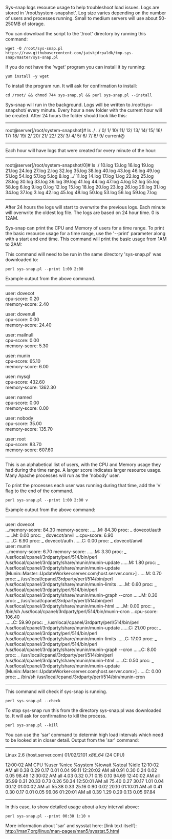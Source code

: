Sys-snap logs resource usage to help troubleshoot load issues. Logs are stored in '/root/system-snapshot'. Log size varies depending on the number of users and processes running. Small to medium servers will use about 50-250MB of storage. 

You can download the script to the '/root' directory by running this command:
```
wget -O /root/sys-snap.pl https://raw.githubusercontent.com/jaivkjdrpaldk/tmp-sys-snap/master/sys-snap.pl
```

If you do not have the 'wget' program you can install it by running:
```
yum install -y wget
```

To install the program run. It will ask for confirmation to install:
```
cd /root/ && chmod 744 sys-snap.pl && perl sys-snap.pl --install
```

Sys-snap will run in the background. Logs will be written to /root/sys-snapshot/ every minute. Every hour a new folder with the current hour will be created. After 24 hours the folder should look like this:
***
root@server[/root/system-snapshot]# ls
./  ../  0/  1/  10/  11/  12/  13/  14/  15/  16/  17/  18/  19/  2/  20/  21/  22/  23/  3/  4/  5/  6/  7/  8/  9/  current@
***

Each hour will have logs that were created for every minute of the hour:
***
root@server[/root/system-snapshot/0]# ls
./     10.log  13.log  16.log  19.log  21.log  24.log  27.log  2.log   32.log  35.log  38.log  40.log  43.log  46.log  49.log  51.log  54.log  57.log  5.log  8.log
../    11.log  14.log  17.log  1.log   22.log  25.log  28.log  30.log  33.log  36.log  39.log  41.log  44.log  47.log  4.log   52.log  55.log  58.log  6.log  9.log
0.log  12.log  15.log  18.log  20.log  23.log  26.log  29.log  31.log  34.log  37.log  3.log   42.log  45.log  48.log  50.log  53.log  56.log  59.log  7.log
***

After 24 hours the logs will start to overwrite the previous logs. Each minute will overwrite the oldest log file. The logs are based on 24 hour time. 0 is 12AM.

Sys-snap can print the CPU and Memory of users for a time range. To print the basic resource usage for a time range, use the '--print' parameter along with a start and end time. This command will print the basic usage from 1AM to 2AM:

This command will need to be run in the same directory 'sys-snap.pl' was downloaded to:
```
perl sys-snap.pl --print 1:00 2:00
```

Example output from the above command.
***
user: dovecot        
        cpu-score: 0.20         
        memory-score: 2.40        

user: dovenull       
        cpu-score: 0.00         
        memory-score: 24.40       

user: mailnull       
        cpu-score: 0.00         
        memory-score: 5.30        

user: munin          
        cpu-score: 65.10        
        memory-score: 6.00        

user: mysql          
        cpu-score: 432.60         
        memory-score: 1362.30     

user: named          
        cpu-score: 0.00         
        memory-score: 0.00        

user: nobody         
        cpu-score: 35.00         
        memory-score: 135.70      

user: root           
        cpu-score: 83.70        
        memory-score: 607.60 
***

This is an alphabetical list of users, with the CPU and Memory usage they had during the time range. A larger score indicates larger resource usage. Many Apache processes will run as the 'nobody' user.

To print the processes each user was running during that time, add the 'v' flag to the end of the command.
```
perl sys-snap.pl --print 1:00 2:00 v
```

Example output from the above command:
***
user: dovecot         
...memory-score: 84.30       memory-score:
......M: 84.30 proc: \_ dovecot/auth
......M: 0.00 proc: \_ dovecot/anvil
...cpu-score: 6.90      
......C: 6.90 proc: \_ dovecot/auth
......C: 0.00 proc: \_ dovecot/anvil	
user: munin           
...memory-score: 6.70        memory-score:
......M: 3.30 proc: \_ /usr/local/cpanel/3rdparty/perl/514/bin/perl /usr/local/cpanel/3rdparty/share/munin/munin-update
......M: 1.80 proc: \_ /usr/local/cpanel/3rdparty/share/munin/munin-update [Munin::Master::UpdateWorker<server.com;host.server.com>]
......M: 0.70 proc: \_ /usr/local/cpanel/3rdparty/perl/514/bin/perl /usr/local/cpanel/3rdparty/share/munin/munin-limits
......M: 0.60 proc: \_ /usr/local/cpanel/3rdparty/perl/514/bin/perl /usr/local/cpanel/3rdparty/share/munin/munin-graph --cron
......M: 0.30 proc: \_ /usr/local/cpanel/3rdparty/perl/514/bin/perl /usr/local/cpanel/3rdparty/share/munin/munin-html
......M: 0.00 proc: \_ /bin/sh /usr/local/cpanel/3rdparty/perl/514/bin/munin-cron
...cpu-score: 106.40    
......C: 59.90 proc: \_ /usr/local/cpanel/3rdparty/perl/514/bin/perl /usr/local/cpanel/3rdparty/share/munin/munin-update
......C: 21.00 proc: \_ /usr/local/cpanel/3rdparty/perl/514/bin/perl /usr/local/cpanel/3rdparty/share/munin/munin-limits
......C: 17.00 proc: \_ /usr/local/cpanel/3rdparty/perl/514/bin/perl /usr/local/cpanel/3rdparty/share/munin/munin-graph --cron
......C: 8.00 proc: \_ /usr/local/cpanel/3rdparty/perl/514/bin/perl /usr/local/cpanel/3rdparty/share/munin/munin-html
......C: 0.50 proc: \_ /usr/local/cpanel/3rdparty/share/munin/munin-update [Munin::Master::UpdateWorker<server.com;host.server.com>]
......C: 0.00 proc: \_ /bin/sh /usr/local/cpanel/3rdparty/perl/514/bin/munin-cron
***

This command will check if sys-snap is running.
```
perl sys-snap.pl --check
```

To stop sys-snap run this from the directory sys-snap.pl was downloaded to. It will ask for confirmatino to kill the process.
```
perl sys-snap.pl --kill
```

You can use the 'sar' command to determin high load intervals which need to be looked at in closer detail.
Output from the 'sar' command: 
***
Linux 2.6 (host.server.com)    01/02/2101      _x86_64_        (24 CPU)

12:00:02 AM     CPU     %user     %nice   %system   %iowait    %steal     %idle
12:10:02 AM     all      0.38      0.29      0.17      0.01      0.04     99.11
12:20:02 AM     all      0.91      0.30      0.24      0.02      0.05     98.49
12:30:02 AM     all      4.03      0.32      0.71      0.15      0.10     94.69
12:40:02 AM     all     35.99      0.31     20.33      0.73      0.26     50.34
12:50:01 AM     all     75.40      0.27     30.17      1.01      0.04     00.12
01:00:02 AM     all     55.38      0.33     25.16      0.90      0.02     20.10
01:10:01 AM     all      0.41      0.30      0.17      0.01      0.05     99.06
01:20:01 AM     all      0.39      1.29      0.29      0.13      0.05     97.84 
***

In this case, to show detailed usage about a key interval above:
```
perl sys-snap.pl --print 00:30 1:10 v
```

More information about 'sar' and sysstat here:
[link text itself]: http://man7.org/linux/man-pages/man5/sysstat.5.html
